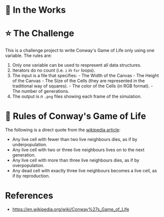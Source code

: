 # :hammer: In the Works
  
# :star: The Challenge
  This is a challenge project to write Conway's Game of Life only using one
  variable. The rules are:

  1) Only one variable can be used to respresent all data structures.
  2) Iterators do no count (i.e. `i` in `for` loops).
  3) The input is a file that specifies:
    - The Width of the Canvas
    - The Height of the Canvas
    - The Size of the Cells (they are represented in the traditional way of
      squares).
    - The color of the Cells (in RGB format).
    - The number of generations.
  4) The output is *n* `.png` files showing each frame of the simulation.

# :book: Rules of Conway's Game of Life
  The following is a direct quote from the [wikipedia article](https://en.wikipedia.org/wiki/Conway%27s_Game_of_Life):
  - Any live cell with fewer than two live neighbours dies, as if by
    underpopulation.
  - Any live cell with two or three live neighbours lives on to the next
    generation.
  - Any live cell with more than three live neighbours dies, as if by
    overpopulation.
  - Any dead cell with exactly three live neighbours becomes a live cell, as if
    by reproduction.

# References
  - https://en.wikipedia.org/wiki/Conway%27s_Game_of_Life
